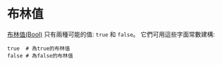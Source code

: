 # 布林值

[布林值(Bool)](http://crystal-lang.org/api/Bool.html) 只有兩種可能的值: `true` 和 `false`。 它們可用這些字面常數建構:


```crystal
true  # 為true的布林值
false # 為false的布林值
```
